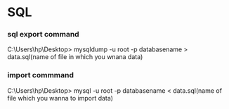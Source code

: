 # SQL

### sql export command 

C:\Users\hp\Desktop>  mysqldump -u root -p databasename > data.sql(name of file in which you wnana data)


### import commmand
C:\Users\hp\Desktop> mysql -u root -p databasename < data.sql(name of file which you wanna to import data)
